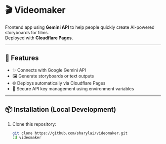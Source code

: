 # 🎬 Videomaker

Frontend app using **Gemini API** to help people quickly create AI-powered storyboards for films.  
Deployed with **Cloudflare Pages**.

---

## 🚀 Features
- ✨ Connects with Google Gemini API
- 🖼️ Generate storyboards or text outputs
- 🌐 Deploys automatically via Cloudflare Pages
- 🔑 Secure API key management using environment variables

---

## 📦 Installation (Local Development)
1. Clone this repository:
   ```bash
   git clone https://github.com/sharylai/videomaker.git
   cd videomaker

